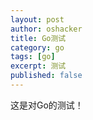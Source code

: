 ```yaml
---
layout: post 
author: oshacker
title: Go测试
category: go
tags: [go]
excerpt: 测试
published: false
---
```


这是对Go的测试！
